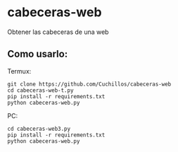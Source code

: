 # cabeceras-web
 Obtener las cabeceras de una web


Como usarlo:
-------------
Termux:
```
git clone https://github.com/Cuchillos/cabeceras-web
cd cabeceras-web-t.py
pip install -r requirements.txt
python cabeceras-web.py
```

PC:
```git clone https://github.com/Cuchillos/cabeceras-web
cd cabeceras-web3.py
pip install -r requirements.txt
python cabeceras-web.py
```
